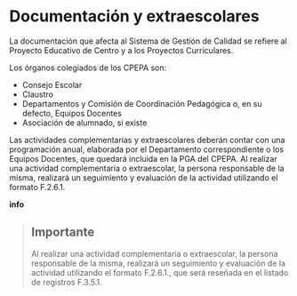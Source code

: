 # Documentación y extraescolares

La documentación que afecta al Sistema de Gestión de Calidad se refiere al Proyecto Educativo de Centro y a los Proyectos Curriculares.

Los órganos colegiados de los CPEPA son:

* Consejo Escolar
* Claustro
* Departamentos y Comisión de Coordinación Pedagógica o, en su defecto, Equipos Docentes
* Asociación de alumnado, si existe

Las actividades complementarias y extraescolares deberán contar con una programación anual, elaborada por el Departamento correspondiente o los Equipos Docentes, que quedará incluida en la PGA del CPEPA. Al realizar una actividad complementaria o extraescolar, la persona responsable de la misma, realizará un seguimiento y evaluación de la actividad utilizando el formato F.2.6.1.

**info**

> ## Importante
>
> Al realizar una actividad complementaria o extraescolar, la persona responsable de la misma, realizará un seguimiento y evaluación de la actividad utilizando el formato F.2.6.1., que será reseñada en el listado de registros F.3.5.1.



